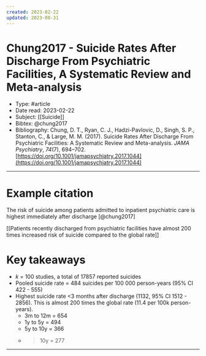 ```yaml
---
created: 2023-02-22
updated: 2023-08-31
---
```

# Chung2017 - Suicide Rates After Discharge From Psychiatric Facilities, A Systematic Review and Meta-analysis

* Type: #article
* Date read: 2023-02-22
* Subject: [[Suicide]]
* Bibtex: @chung2017
* Bibliography: Chung, D. T., Ryan, C. J., Hadzi-Pavlovic, D., Singh, S. P., Stanton, C., & Large, M. M. (2017). Suicide Rates After Discharge From Psychiatric Facilities: A Systematic Review and Meta-analysis. _JAMA Psychiatry_, _74_(7), 694–702. [https://doi.org/10.1001/jamapsychiatry.2017.1044](https://doi.org/10.1001/jamapsychiatry.2017.1044)
---
# Example citation

The risk of suicide among patients admitted to inpatient psychiatric care is highest immediately after discharge [@chung2017]

[[Patients recently discharged from psychiatric facilities have almost 200 times increased risk of suicide compared to the global rate]]

# Key takeaways
* *k* = 100 studies, a total of 17857 reported suicides
* Pooled suicide rate = 484 suicides per 100 000 person-years (95% CI 422 - 555)
* Highest suicide rate <3 months after discharge (1132, 95% CI 1512 - 2856). This is almost 200 times the global rate (11.4 per 100k person-years).
	* 3m to 12m = 654
	* 1y to 5y = 494
	* 5y to 10y = 366
	* >10y = 277

---